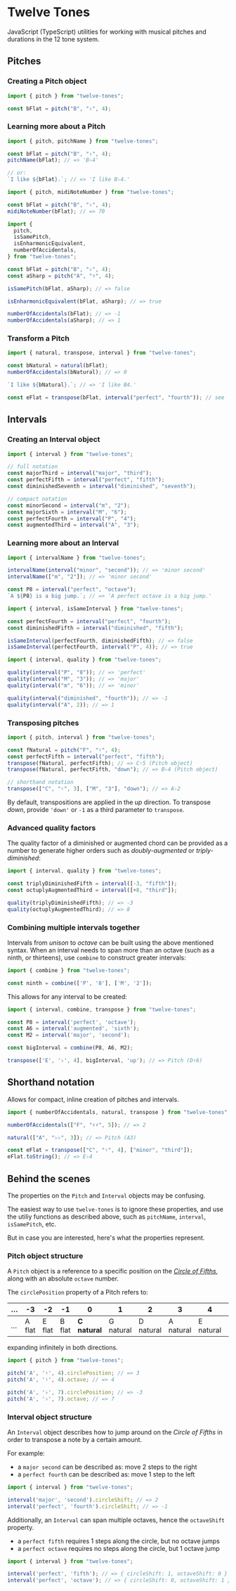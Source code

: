 # Twelve Tones

JavaScript (TypeScript) utilities for working with musical pitches and durations in the 12 tone system.

## Pitches

### Creating a Pitch object

```javascript
import { pitch } from "twelve-tones";

const bFlat = pitch("B", "♭", 4);
```

### Learning more about a Pitch

```javascript
import { pitch, pitchName } from "twelve-tones";

const bFlat = pitch("B", "♭", 4);
pitchName(bFlat); // => 'B♭4'

// or:
`I like ${bFlat}.`; // => 'I like B♭4.'
```

```javascript
import { pitch, midiNoteNumber } from "twelve-tones";

const bFlat = pitch("B", "♭", 4);
midiNoteNumber(bFlat); // => 70
```

```javascript
import {
  pitch,
  isSamePitch,
  isEnharmonicEquivalent,
  numberOfAccidentals,
} from "twelve-tones";

const bFlat = pitch("B", "♭", 4);
const aSharp = pitch("A", "♯", 4);

isSamePitch(bFlat, aSharp); // => false

isEnharmonicEquivalent(bFlat, aSharp); // => true

numberOfAccidentals(bFlat); // => -1
numberOfAccidentals(aSharp); // => 1
```

### Transform a Pitch

```javascript
import { natural, transpose, interval } from "twelve-tones";

const bNatural = natural(bFlat);
numberOfAccidentals(bNatural); // => 0

`I like ${bNatural}.`; // => 'I like B4.'

const eFlat = transpose(bFlat, interval("perfect", "fourth")); // see 'Intervals'
```

## Intervals

### Creating an Interval object

```javascript
import { interval } from "twelve-tones";

// full notation
const majorThird = interval("major", "third");
const perfectFifth = interval("perfect", "fifth");
const diminishedSeventh = interval("diminished", "seventh");

// compact notation
const minorSecond = interval("m", "2");
const majorSixth = interval("M", "6");
const perfectFourth = interval("P", "4");
const augmentedThird = interval("A", "3");
```

### Learning more about an Interval

```javascript
import { intervalName } from "twelve-tones";

intervalName(interval("minor", "second")); // => 'minor second'
intervalName(["m", "2"]); // => 'minor second'

const P8 = interval("perfect", "octave");
`A ${P8} is a big jump.`; // => 'A perfect octave is a big jump.'
```

```javascript
import { interval, isSameInterval } from "twelve-tones";

const perfectFourth = interval("perfect", "fourth");
const diminishedFifth = interval("diminished", "fifth");

isSameInterval(perfectFourth, diminishedFifth); // => false
isSameInterval(perfectFourth, interval("P", 4)); // => true
```

```javascript
import { interval, quality } from "twelve-tones";

quality(interval("P", "8")); // => 'perfect'
quality(interval("M", "3")); // => 'major'
quality(interval("m", "6")); // => 'minor'

quality(interval("diminished", "fourth")); // => -1
quality(interval("A", 2)); // => 1
```

### Transposing pitches

```javascript
import { pitch, interval } from "twelve-tones";

const fNatural = pitch("F", "♮", 4);
const perfectFifth = interval("perfect", "fifth");
transpose(fNatural, perfectFifth); // => C♮5 (Pitch object)
transpose(fNatural, perfectFifth, "down"); // => B♭4 (Pitch object)

// shorthand notation
transpose(["C", "♮", 3], ["M", "3"], "down"); // => A♭2
```

By default, transpositions are applied in the _up_ direction. To transpose _down_, provide `'down'` or `-1` as a third parameter to `transpose`.

### Advanced quality factors

The quality factor of a diminished or augmented chord can be provided
as a number to generate higher orders such as _doubly-augmented_ or _triply-diminished_:

```javascript
import { interval, quality } from "twelve-tones";

const triplyDiminishedFifth = interval([-3, "fifth"]);
const octuplyAugmentedThird = interval([+8, "third"]);

quality(triplyDiminishedFifth); // => -3
quality(octuplyAugmentedThird); // => 8
```

### Combining multiple intervals together

Intervals from _unison_ to _octave_ can be built using the above mentioned syntax.
When an interval needs to span more than an octave (such as a ninth, or thirteens), use `combine` to construct greater intervals:

```javascript
import { combine } from "twelve-tones";

const ninth = combine(['P', '8'], ['M', '2']);
```

This allows for any interval to be created:

```javascript
import { interval, combine, transpose } from "twelve-tones";

const P8 = interval('perfect', 'octave');
const A6 = interval('augmented', 'sixth');
const M2 = interval('major', 'second');

const bigInterval = combine(P8, A6, M2);

transpose(['E', '♭', 4], bigInterval, 'up'); // => Pitch (D♯6)
```

## Shorthand notation

Allows for compact, inline creation of pitches and intervals.

```javascript
import { numberOfAccidentals, natural, transpose } from "twelve-tones";

numberOfAccidentals(["F", "♯♯", 5]); // => 2

natural(["A", "♭♭", 3]); // => Pitch (A3)

const eFlat = transpose(["C", "♮", 4], ["minor", "third"]);
eFlat.toString(); // => E♭4
```

## Behind the scenes

The properties on the `Pitch` and `Interval` objects may be confusing.

The easiest way to use `twelve-tones` is to ignore these properties,
and use the utiliy functions as described above, such as `pitchName`, `interval`, `isSamePitch`, etc.

But in case you are interested, here's what the properties represent.

### Pitch object structure

A `Pitch` object is a reference to a specific position on the _[Circle of Fifths](https://en.wikipedia.org/wiki/Circle_of_fifths)_, along with an absolute `octave` number.

The `circlePosition` property of a Pitch refers to:

| … | -3     | -2     | -1     | 0         | 1         | 2         | 3         | 4         | 5         | 6       | 7       | 8   | … |
| - | ------ | ------ | ------ | --------- | --------- | --------- | --------- | --------- | --------- | ------- | ------- | --- | - |
| … | A flat | E flat | B flat | **C natural** | G natural | D natural | A natural | E natural | B natural | F sharp | C sharp | G sharp | … |

expanding infinitely in both directions.

```javascript
import { pitch } from "twelve-tones";

pitch('A', '♮', 4).circlePosition; // => 3
pitch('A', '♮', 4).octave; // => 4

pitch('A', '♭', 7).circlePosition; // => -3
pitch('A', '♭', 7).octave; // => 7
```

### Interval object structure

An `Interval` object describes how to jump around on the _Circle of Fifths_ in order to transpose a note by a certain amount.

For example:

* a `major second` can be described as: move 2 steps to the right
* a `perfect fourth` can be described as: move 1 step to the left

```javascript
import { interval } from "twelve-tones";

interval('major', 'second').circleShift; // => 2
interval('perfect', 'fourth').circleShift; // => -1
```

Additionally, an `Interval` can span multiple octaves, hence the `octaveShift` property.

* a `perfect fifth` requires 1 steps along the circle, but no octave jumps
* a `perfect octave` requires no steps along the circle, but 1 octave jump

```javascript
import { interval } from "twelve-tones";

interval('perfect', 'fifth'); // => { circleShift: 1, octaveShift: 0 }
interval('perfect', 'octave'); // => { circleShift: 0, octaveShift: 1 }
```
